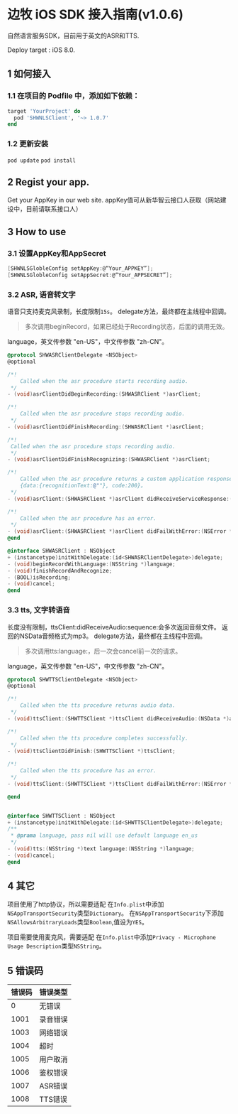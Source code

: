 # 边牧 iOS SDK 接入指南(v1.0.6)

自然语言服务SDK，目前用于英文的ASR和TTS.

Deploy target : iOS 8.0.

## 1 如何接入

### 1.1 在项目的 Podfile 中，添加如下依赖：

```ruby
target 'YourProject' do
  pod 'SHWNLSClient', '~> 1.0.7'
end
```

### 1.2 更新安装

`pod update`
`pod install`

## 2 Regist your app.

Get your AppKey in our web site.
appKey值可从新华智云接口人获取（网站建设中，目前请联系接口人）

## 3 How to use

### 3.1 设置AppKey和AppSecret

```Objective-C
[SHWNLSGlobleConfig setAppKey:@“Your_APPKEY”];
[SHWNLSGlobleConfig setAppSecret:@“Your_APPSECRET”];
```

### 3.2 ASR, 语音转文字

语音只支持麦克风录制，长度限制```15s```。
delegate方法，最终都在主线程中回调。
>多次调用beginRecord，如果已经处于Recording状态，后面的调用无效。

language，英文传参数 "en-US"，中文传参数 "zh-CN"。

```Objective-C
@protocol SHWASRClientDelegate <NSObject>
@optional

/*!
    Called when the asr procedure starts recording audio.
 */
- (void)asrClientDidBeginRecording:(SHWASRClient *)asrClient;

/*!
    Called when the asr procedure stops recording audio.
 */
- (void)asrClientDidFinishRecording:(SHWASRClient *)asrClient;

/*!
 Called when the asr procedure stops recording audio.
 */
- (void)asrClientDidFinishRecognizing:(SHWASRClient *)asrClient;

/*!
    Called when the asr procedure returns a custom application response.
    {data:{recognitionText:@""}, code:200}。
 */
- (void)asrClient:(SHWASRClient *)asrClient didReceiveServiceResponse:(NSDictionary *)result;

/*!
    Called when the asr procedure has an error.
 */
- (void)asrClient:(SHWASRClient *)asrClient didFailWithError:(NSError *)error;
@end

@interface SHWASRClient : NSObject
+ (instancetype)initWithDelegate:(id<SHWASRClientDelegate>)delegate;
- (void)beginRecordWithLanguage:(NSString *)language;
- (void)finishRecordAndRecognize;
- (BOOL)isRecording;
- (void)cancel;
@end
```


### 3.3 tts, 文字转语音

长度没有限制，ttsClient:didReceiveAudio:sequence:会多次返回音频文件。
返回的NSData音频格式为mp3。
delegate方法，最终都在主线程中回调。
>多次调用tts:language:，后一次会cancel前一次的请求。

language，英文传参数 "en-US"，中文传参数 "zh-CN"。

```Objective-C
@protocol SHWTTSClientDelegate <NSObject>
@optional

/*!
    Called when the tts procedure returns audio data.
 */
- (void)ttsClient:(SHWTTSClient *)ttsClient didReceiveAudio:(NSData *)audioData sequence:(int)sequence;

/*!
    Called when the tts procedure completes successfully.
 */
- (void)ttsClientDidFinish:(SHWTTSClient *)ttsClient;

/*!
    Called when the tts procedure has an error.
 */
- (void)ttsClient:(SHWTTSClient *)ttsClient didFailWithError:(NSError *)error;

@end


@interface SHWTTSClient : NSObject
+ (instancetype)initWithDelegate:(id<SHWTTSClientDelegate>)delegate;
/**
 * @prama language, pass nil will use default language en_us
 */
- (void)tts:(NSString *)text language:(NSString *)language;
- (void)cancel;
@end

```

## 4 其它

项目使用了http协议，所以需要适配
在```Info.plist```中添加```NSAppTransportSecurity```类型```Dictionary```。
在```NSAppTransportSecurity```下添加```NSAllowsArbitraryLoads```类型```Boolean```,值设为```YES```。

项目需要使用麦克风，需要适配
在```Info.plist```中添加```Privacy - Microphone Usage Description```类型```NSString```。

## 5 错误码

|错误码|错误类型|
|---|---|
|0          |无错误|
| 1001      | 录音错误|
|1003    |   网络错误|
|1004     | 超时|
|1005|   用户取消|
|1006        | 鉴权错误|
|1007           |ASR错误|
|1008           |TTS错误|


